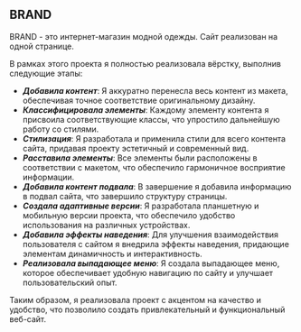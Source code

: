 ## BRAND

BRAND - это интернет-магазин модной одежды. Сайт реализован на одной странице.

В рамках этого проекта я полностью реализовала вёрстку, выполнив следующие этапы:  
- **_Добавила контент_**: Я аккуратно перенесла весь контент из макета, обеспечивая точное соответствие оригинальному дизайну.  
- **_Классифицировала элементы_**: Каждому элементу контента я присвоила соответствующие классы, что упростило дальнейшую работу со стилями.  
- **_Стилизация_**: Я разработала и применила стили для всего контента сайта, придавая проекту эстетичный и современный вид.  
- **_Расставила элементы_**: Все элементы были расположены в соответствии с макетом, что обеспечило гармоничное восприятие информации.  
- **_Добавила контент подвала_**: В завершение я добавила информацию в подвал сайта, что завершило структуру страницы.  
- **_Создала адаптивные версии_**: Я разработала планшетную и мобильную версии проекта, что обеспечило удобство использования на различных устройствах.  
- **_Добавила эффекты наведения_**: Для улучшения взаимодействия пользователя с сайтом я внедрила эффекты наведения, придающие элементам динамичность и интерактивность.  
- **_Реализовала выпадающее меню_**: Я создала выпадающее меню, которое обеспечивает удобную навигацию по сайту и улучшает пользовательский опыт.  
  
Таким образом, я реализовала проект с акцентом на качество и удобство, что позволило создать привлекательный и функциональный веб-сайт.